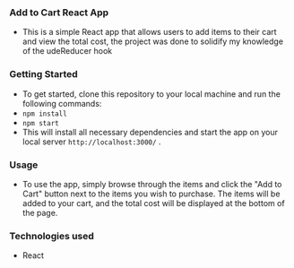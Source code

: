 ### Add to Cart React App
* This is a simple React app that allows users to add items to their cart and view the total cost, the project was done to solidify my knowledge of the udeReducer hook


### Getting Started
* To get started, clone this repository to your local machine and run the following commands:
* `npm install`
* `npm start`
* This will install all necessary dependencies and start the app on your local server `http://localhost:3000/` .

### Usage
* To use the app, simply browse through the items and click the "Add to Cart" button next to the items you wish to purchase. The items will be added to your cart, and the total cost will be displayed at the bottom of the page.

### Technologies used
 * React 
 






